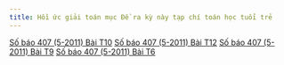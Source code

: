 ```yaml
---
title: Hồi ức giải toán mục Đề ra kỳ này tạp chí toán học tuổi trẻ
---
```


[Số báo 407 (5-2011) Bài T10](https://drive.google.com/open?id=0B2L_djw49LqvaU91YlFzLXhRcmc)
[Số báo 407 (5-2011) Bài T12](https://drive.google.com/open?id=0B2L_djw49LqvN0lyZnp5dS10VGM)
[Số báo 407 (5-2011) Bài T9](https://drive.google.com/open?id=0B2L_djw49LqveGRBejQ5NlBIVEE)
[Số báo 407 (5-2011) Bài T6](https://drive.google.com/open?id=0B2L_djw49LqvQ05TQmxIUS1qZ1U)